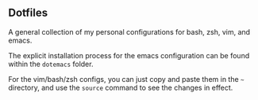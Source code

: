 ## Dotfiles

A general collection of my personal configurations for bash, zsh, vim, and emacs.

The explicit installation process for the emacs configuration can be found within the ```dotemacs``` folder.

For the vim/bash/zsh configs, you can just copy and paste them in the ```~``` directory, and use the ```source``` command to see the changes in effect.
